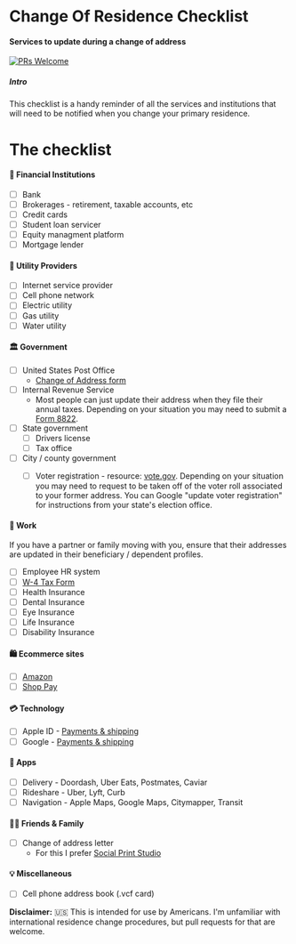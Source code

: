 # Change Of Residence Checklist
#### Services to update during a change of address  

[![PRs Welcome](https://img.shields.io/badge/PRs-welcome-brightgreen.svg?style=flat-square)](http://makeapullrequest.com)

##### Intro
This checklist is a handy reminder of all the services and institutions that will need to be notified when you change your primary residence. 

# The checklist
#### 🏦 Financial Institutions
- [ ] Bank
- [ ] Brokerages - retirement, taxable accounts, etc
- [ ] Credit cards
- [ ] Student loan servicer 
- [ ] Equity managment platform
- [ ] Mortgage lender

#### 🔌 Utility Providers
- [ ] Internet service provider
- [ ] Cell phone network
- [ ] Electric utility
- [ ] Gas utility
- [ ] Water utility

#### 🏛 Government
- [ ] United States Post Office
     - [Change of Address form](https://moversguide.usps.com/mgo/disclaimer)
- [ ] Internal Revenue Service
     - Most people can just update their address when they file their annual taxes. Depending on your situation you may need to submit a [Form 8822](https://www.irs.gov/faqs/irs-procedures/address-changes).
- [ ] State government
     - [ ] Drivers license
     - [ ] Tax office
- [ ] City / county government
     - [ ] Voter registration - resource: [vote.gov](https://vote.gov/). Depending on your situation you may need to request to be taken off of the voter roll associated to your former address. You can Google "update voter registration" for instructions from your state's election office.   
     

#### 💼 Work
If you have a partner or family moving with you, ensure that their addresses are updated in their beneficiary / dependent profiles.

- [ ] Employee HR system
- [ ] [W-4 Tax Form](https://www.irs.gov/forms-pubs/about-form-w-4)
- [ ] Health Insurance
- [ ] Dental Insurance
- [ ] Eye Insurance
- [ ] Life Insurance
- [ ] Disability Insurance

#### 🛍 Ecommerce sites
- [ ] [Amazon](https://www.amazon.com/a/addresses)
- [ ] [Shop Pay](https://shop.app/pay/account#/)

#### 💳 Technology
- [ ] Apple ID - [Payments & shipping](https://appleid.apple.com/account/manage/section/payment)
- [ ] Google - [Payments & shipping](https://myaccount.google.com/payments-and-subscriptions?hl=en)

#### 📱 Apps
- [ ] Delivery - Doordash, Uber Eats, Postmates, Caviar
- [ ] Rideshare - Uber, Lyft, Curb
- [ ] Navigation - Apple Maps, Google Maps, Citymapper, Transit 

#### 👯‍♀️ Friends & Family
- [ ] Change of address letter
     - For this I prefer [Social Print Studio](https://www.socialprintstudio.com/)


#### 💡 Miscellaneous
- [ ] Cell phone address book (.vcf card)

**Disclaimer:** 🇺🇸 This is intended for use by Americans. I'm unfamiliar with international residence change procedures, but pull requests for that are welcome.